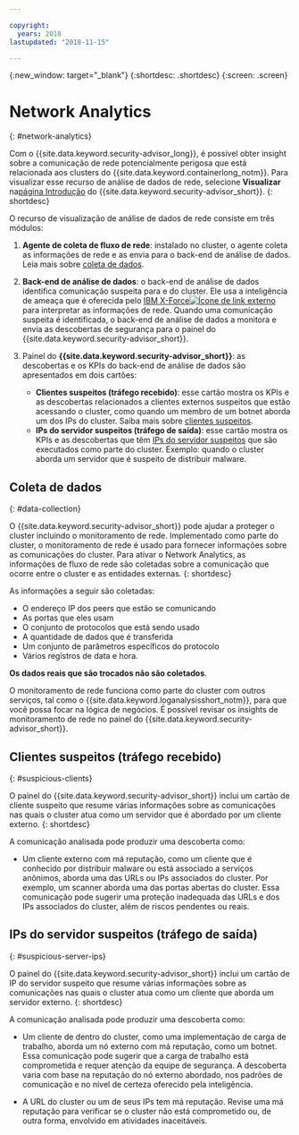 ```yaml
---

copyright:
  years: 2018
lastupdated: "2018-11-15"

---
```


{:new_window: target="_blank"}
{:shortdesc: .shortdesc}
{:screen: .screen}

# Network Analytics
{: #network-analytics}

Com o {{site.data.keyword.security-advisor_long}}, é possível obter insight sobre a comunicação de rede potencialmente perigosa que está relacionada aos clusters do {{site.data.keyword.containerlong_notm}}. Para visualizar esse recurso de análise de dados de rede, selecione **Visualizar** na[página Introdução](https://console.bluemix.net/security/advisor/#!/overview) do {{site.data.keyword.security-advisor_short}}.
{: shortdesc}

O recurso de visualização de análise de dados de rede consiste em três módulos:

1. **Agente de coleta de fluxo de rede**: instalado no cluster, o agente coleta as informações de rede e as envia para o back-end de análise de dados. Leia mais sobre [coleta de dados](#data-collection).

2. **Back-end de análise de dados**: o back-end de análise de dados identifica comunicação suspeita para e do cluster. Ele usa a inteligência de ameaça que é oferecida pelo [IBM X-Force![Ícone de link externo](../../icons/launch-glyph.svg "Ícone de link externo")](https://www.ibm.com/security/xforce) para interpretar as informações de rede. Quando uma comunicação suspeita é identificada, o back-end de análise de dados a monitora e envia as descobertas de segurança para o painel do {{site.data.keyword.security-advisor_short}}.

3. Painel do **{{site.data.keyword.security-advisor_short}}**: as descobertas e os KPIs do back-end de análise de dados são apresentados em dois cartões:

   - **Clientes suspeitos (tráfego recebido)**: esse cartão mostra os KPIs e as descobertas relacionados a clientes externos suspeitos que estão acessando o cluster, como quando um membro de um botnet aborda um dos IPs do cluster. Saiba mais sobre [clientes suspeitos](#suspicious-clients).
   - **IPs do servidor suspeitos (tráfego de saída)**: esse cartão mostra os KPIs e as descobertas que têm [IPs do servidor suspeitos](#suspicious-server-ips) que são executados como parte do cluster. Exemplo: quando o cluster aborda um servidor que é suspeito de distribuir malware.


## Coleta de dados
{: #data-collection}

O {{site.data.keyword.security-advisor_short}} pode ajudar a proteger o cluster incluindo o monitoramento de rede. Implementado como parte do cluster, o monitoramento de rede é usado para fornecer informações sobre as comunicações do cluster. Para ativar o Network Analytics, as informações de fluxo de rede são coletadas sobre a comunicação que ocorre entre o cluster e as entidades externas.
{: shortdesc}

As informações a seguir são coletadas:

* O endereço IP dos peers que estão se comunicando
* As portas que eles usam
* O conjunto de protocolos que está sendo usado
* A quantidade de dados que é transferida
* Um conjunto de parâmetros específicos do protocolo
* Vários registros de data e hora.

**Os dados reais que são trocados não são coletados**.

O monitoramento de rede funciona como parte do cluster com outros serviços, tal como o {{site.data.keyword.loganalysisshort_notm}}, para que você possa focar na lógica de negócios. É possível revisar os insights de monitoramento de rede no painel do {{site.data.keyword.security-advisor_short}}.


## Clientes suspeitos (tráfego recebido)
{: #suspicious-clients}

O painel do {{site.data.keyword.security-advisor_short}} inclui um cartão de cliente suspeito que resume várias informações sobre as comunicações nas quais o cluster atua como um servidor que é abordado por um cliente externo.
{: shortdesc}

A comunicação analisada pode produzir uma descoberta como:

- Um cliente externo com má reputação, como um cliente que é conhecido por distribuir malware ou está associado a serviços anônimos, aborda uma das URLs ou IPs associados do cluster. Por exemplo, um scanner aborda uma das portas abertas do cluster. Essa comunicação pode sugerir uma proteção inadequada das URLs e dos IPs associados do cluster, além de riscos pendentes ou reais.


## IPs do servidor suspeitos (tráfego de saída)
{: #suspicious-server-ips}

O painel do {{site.data.keyword.security-advisor_short}} inclui um cartão de IP do servidor suspeito que resume várias informações sobre as comunicações nas quais o cluster atua como um cliente que aborda um servidor externo.
{: shortdesc}

A comunicação analisada pode produzir uma descoberta como:

- Um cliente de dentro do cluster, como uma implementação de carga de trabalho, aborda um nó externo com má reputação, como um botnet. Essa comunicação pode sugerir que a carga de trabalho está comprometida e requer atenção da equipe de segurança. A descoberta varia com base na reputação do nó externo abordado, nos padrões de comunicação e no nível de certeza oferecido pela inteligência.

- A URL do cluster ou um de seus IPs tem má reputação. Revise uma má reputação para verificar se o cluster não está comprometido ou, de outra forma, envolvido em atividades inaceitáveis.

